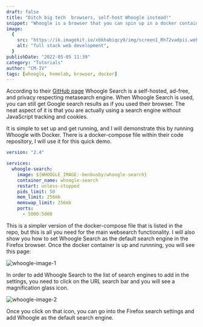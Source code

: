 ```yaml
---
draft: false
title: "Ditch big tech  browsers, self-host Whoogle instead!"
snippet: "Whoogle is a browser that you can spin up in a docker container to run from your own on-prem hardware."
image:
  {
    src: "https://ik.imagekit.io/xbkhabiqcy9/img/screen1_Rh72vadpii.webp?updatedAt=1651842962323",
    alt: "full stack web development",
  }
publishDate: "2022-05-05 11:39"
category: "Tutorials"
author: "CM-IV"
tags: [whoogle, homelab, browser, docker]
---
```


According to their [GitHub page](https://github.com/benbusby/whoogle-search) Whoogle Search is a self-hosted, ad-free, and privacy respecting metasearch engine. When Whoogle Search is used, you can still get Google search results as if you used their browser. The neat aspect of it is that you are actually using a search engine without JavaScript tracking and cookies.

It is simple to set up and get running, and I will demonstrate this by running Whoogle with Docker. There is a docker-compose file within their code repository, I will use it for this quick demo.

```yaml
version: "2.4"

services:
  whoogle-search:
    image: ${WHOOGLE_IMAGE:-benbusby/whoogle-search}
    container_name: whoogle-search
    restart: unless-stopped
    pids_limit: 50
    mem_limit: 256mb
    memswap_limit: 256mb
    ports:
      - 5000:5000
```

This is a simpler version of the docker-compose file that is listed in the repo, but this is all you need for the main websearch functionality. I will also show you how to set Whoogle Search as the default search engine in the Firefox browser. Once the docker container is up and runnning, you will see this page:

<img class="image" alt="whoogle-image-1" src="https://ik.imagekit.io/xbkhabiqcy9/img/screen1_Rh72vadpii.webp?ik-sdk-version=javascript-1.4.3&updatedAt=1651842962323" width={860} height={392} alt="Whoogle Search Image" />

In order to add Whoogle Search to the list of search engines to add in the settings, you need to click on the URL search bar and you will see a magnification glass icon.

<img alt="whoogle-image-2" src="https://ik.imagekit.io/xbkhabiqcy9/img/screen2_gK9Woxan-.webp?ik-sdk-version=javascript-1.4.3&updatedAt=1651842962398" width={860} height={392} alt="Whoogle Search Image 2" />

Once you click on that icon, you can go into the Firefox search settings and add Whoogle as the default search engine.
